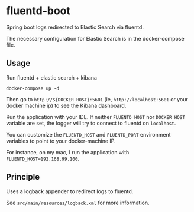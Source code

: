# fluentd-boot

Spring boot logs redirected to Elastic Search via fluentd.

The necessary configuration for Elastic Search is in the docker-compose file. 

## Usage

Run fluentd + elastic search + kibana

```
docker-compose up -d
```

Then go to `http://${DOCKER_HOST}:5601` (ie, `http://localhost:5601` or your docker machine ip) to see the Kibana dashboard.

Run the application with your IDE. If neither `FLUENTD_HOST` nor `DOCKER_HOST` variable are set,
the logger will try to connect to fluentd on `localhost`.

You can customize the `FLUENTD_HOST` and `FLUENTD_PORT` environment variables to point to your docker-machine IP.

For instance, on my mac, I run the application with `FLUENTD_HOST=192.168.99.100`.

## Principle

Uses a logback appender to redirect logs to fluentd.

See `src/main/resources/logback.xml` for more information.